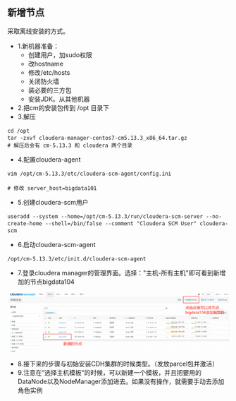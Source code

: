 ## 新增节点

采取离线安装的方式。

- 1.新机器准备：
    - 创建用户，加sudo权限
    - 改hostname
    - 修改/etc/hosts
    - 关闭防火墙
    - 装必要的三方包
    - 安装JDK。从其他机器
- 2.把cm的安装包传到 /opt 目录下
- 3.解压
```
cd /opt
tar -zxvf cloudera-manager-centos7-cm5.13.3_x86_64.tar.gz
# 解压后会有 cm-5.13.3 和 cloudera 两个目录
```
- 4.配置cloudera-agent
```
vim /opt/cm-5.13.3/etc/cloudera-scm-agent/config.ini

# 修改 server_host=bigdata101
```
- 5.创建cloudera-scm用户
```
useradd --system --home=/opt/cm-5.13.3/run/cloudera-scm-server --no-create-home --shell=/bin/false --comment "Cloudera SCM User" cloudera-scm
```
- 6.启动cloudera-scm-agent
```
/opt/cm-5.13.3/etc/init.d/cloudera-scm-agent
```
- 7.登录cloudera manager的管理界面。选择："主机-所有主机"即可看到新增加的节点bigdata104

![image](images/启动agent后出现新的节点.png)

- 8.接下来的步骤与初始安装CDH集群的时候类型。（发放parcel包并激活）
- 9.注意在“选择主机模板”的时候，可以新建一个模板，并且把要用的DataNode以及NodeManager添加进去。如果没有操作，就需要手动去添加角色实例